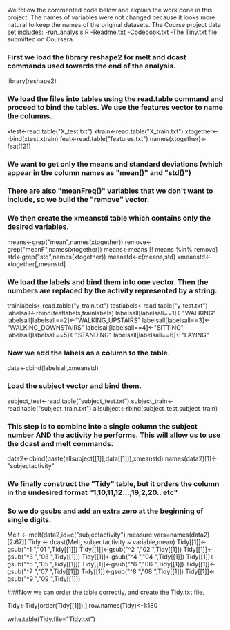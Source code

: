 We follow the commented code below and explain the work done in this project.  The names of variables were not changed because it looks more natural to keep
the names of the original datasets. The Course project data set includes:
-run_analysis.R
-Readme.txt
-Codebook.txt
-The Tiny.txt file submitted on Coursera.


### First we load the library reshape2 for melt and dcast commands used towards the end of the analysis. 

library(reshape2)




### We load the files into tables using the read.table command and proceed to bind the tables. We use the features vector to name the columns.

xtest<-read.table("X_test.txt")
xtrain<-read.table("X_train.txt")
xtogether<-rbind(xtest,xtrain)
feat<-read.table("features.txt")
names(xtogether)<-feat[[2]]




### We want to get only the means and standard deviations (which appear in the column names as "mean()" and "std()")
### There are also "meanFreq()" variables that we don't want to include, so we build the "remove" vector.
### We then create the xmeanstd table which contains only the desired variables.

means<-grep("mean",names(xtogether))
remove<-grep("meanF",names(xtogether))
means<-means [! means %in% remove]
std<-grep("std",names(xtogether))
meanstd<-c(means,std)
xmeanstd<-xtogether[,meanstd]




### We load the labels and bind them into one vector.  Then the numbers are replaced by the activity represented by a string.

trainlabels<-read.table("y_train.txt")
testlabels<-read.table("y_test.txt")
labelsall<-rbind(testlabels,trainlabels)
labelsall[labelsall==1]<-"WALKING"
labelsall[labelsall==2]<-"WALKING_UPSTAIRS"
labelsall[labelsall==3]<-"WALKING_DOWNSTAIRS"
labelsall[labelsall==4]<-"SITTING"
labelsall[labelsall==5]<-"STANDING"
labelsall[labelsall==6]<-"LAYING"




### Now we add the labels as a column to the table.

data<-cbind(labelsall,xmeanstd)




### Load the subject vector and bind them. 

subject_test<-read.table("subject_test.txt")
subject_train<-read.table("subject_train.txt")
allsubject<-rbind(subject_test,subject_train)




### This step is to combine into a single column the subject number AND the activity he performs. This will allow us to use the dcast and melt commands.

data2<-cbind(paste(allsubject[[1]],data[[1]]),xmeanstd)
names(data2)[1]<-"subjectactivity"




### We finally construct the "Tidy" table, but it orders the column in the undesired format "1,10,11,12...,19,2,20.. etc"
### So we do gsubs and add an extra zero at the beginning of single digits.

Melt <- melt(data2,id=c("subjectactivity"),measure.vars=names(data2)[2:67])
Tidy <- dcast(Melt, subjectactivity ~ variable,mean)
Tidy[[1]]<-gsub("^1 ","01 ",Tidy[[1]])
Tidy[[1]]<-gsub("^2 ","02 ",Tidy[[1]])
Tidy[[1]]<-gsub("^3 ","03 ",Tidy[[1]])
Tidy[[1]]<-gsub("^4 ","04 ",Tidy[[1]])
Tidy[[1]]<-gsub("^5 ","05 ",Tidy[[1]])
Tidy[[1]]<-gsub("^6 ","06 ",Tidy[[1]])
Tidy[[1]]<-gsub("^7 ","07 ",Tidy[[1]])
Tidy[[1]]<-gsub("^8 ","08 ",Tidy[[1]])
Tidy[[1]]<-gsub("^9 ","09 ",Tidy[[1]])




###Now we can order the table correctly, and create the Tidy.txt file.

Tidy<-Tidy[order(Tidy[[1]]),]
row.names(Tidy)<-1:180

write.table(Tidy,file="Tidy.txt")




